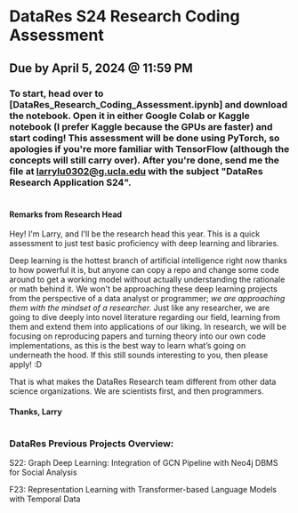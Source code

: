# DataRes S24 Research Coding Assessment

## Due by April 5, 2024 @ 11:59 PM

### To start, head over to [DataRes_Research_Coding_Assessment.ipynb] and download the notebook. Open it in either Google Colab or Kaggle notebook (I prefer Kaggle because the GPUs are faster) and start coding! This assessment will be done using PyTorch, so apologies if you're more familiar with TensorFlow (although the concepts will still carry over). After you're done, send me the file at larrylu0302@g.ucla.edu with the subject "DataRes Research Application S24".

#

#### Remarks from Research Head

Hey! I'm Larry, and I'll be the research head this year.  This is a quick assessment to just test basic proficiency with deep learning and libraries.

Deep learning is the hottest branch of artificial intelligence right now thanks to how powerful it is, but anyone can copy a repo and change some code around to get a working model without actually understanding the rationale or math behind it. We won't be approaching these deep learning projects from the perspective of a data analyst or programmer; *we are approaching them with the mindset of a researcher.* Just like any researcher, we are going to dive deeply into novel literature regarding our field, learning from them and extend them into applications of our liking. In research, we will be focusing on reproducing papers and turning theory into our own code implementations, as this is the best way to learn what’s going on underneath the hood. If this still sounds interesting to you, then please apply! :D

That is what makes the DataRes Research team different from other data science organizations. We are scientists first, and then programmers.

#### Thanks, Larry

#
### DataRes Previous Projects Overview:
  
  S22: Graph Deep Learning: Integration of GCN Pipeline with Neo4j DBMS for Social Analysis
  
  F23: Representation Learning with Transformer-based Language Models with Temporal Data
  

  [ResearchApps.ipynb]: ResearchApps.ipynb

